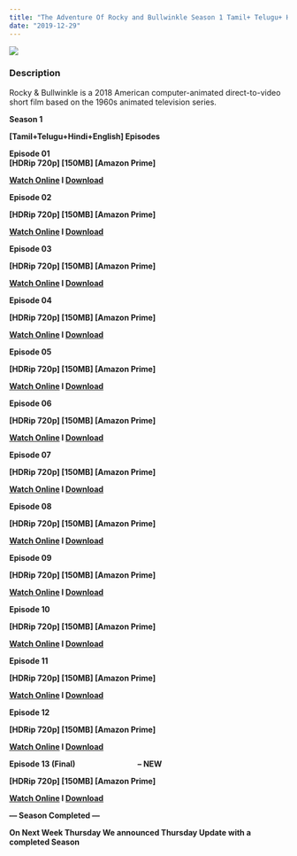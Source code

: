 ```yaml
---
title: "The Adventure Of Rocky and Bullwinkle Season 1 Tamil+ Telugu+ Hindi+ English Episodes [Amazon Prime Tamil]"
date: "2019-12-29"
---
```


[![](https://3.bp.blogspot.com/-FYd8USbGu2I/XKXeAEQTUmI/AAAAAAAAAbo/tZ3S4gDnS2YvzEwKvhSvakcYK61vhxwkACLcBGAs/s1600/91T2m-aEOIL._RI_.jpg)](https://3.bp.blogspot.com/-FYd8USbGu2I/XKXeAEQTUmI/AAAAAAAAAbo/tZ3S4gDnS2YvzEwKvhSvakcYK61vhxwkACLcBGAs/s1600/91T2m-aEOIL._RI_.jpg)

### Description

Rocky & Bullwinkle is a 2018 American computer-animated direct-to-video short film based on the 1960s animated television series.

**Season 1**

**\[Tamil+Telugu+Hindi+English\] Episodes**

**Episode 01**  
**\[HDRip 720p\] \[150MB\] \[Amazon Prime\]**

**[Watch Online](https://toonnetworktamilvideos.blogspot.com/p/rocky-and-bullwinkle-2018-s01e01.html) I [Download](https://drive.google.com/file/d/1ZNc_GmTCO6eXFobOvgbkU8JJ7sqwOsih/view)**

**Episode 02**

**\[HDRip 720p\] \[150MB\] \[Amazon Prime\]**

**[Watch Online](https://toonnetworktamilvideos.blogspot.com/p/rocky-and-bullwinkle-2018-s01e02.html) I [Download](https://drive.google.com/file/d/14j4Zskzi55oZ0K_QHuQoKgHgxGOqAzBI/view)**

**Episode 03**

**\[HDRip 720p\] \[150MB\] \[Amazon Prime\]**

**[Watch Online](https://toonnetworktamilvideos.blogspot.com/p/rocky-and-bullwinkle-2018-s01e03.html) I [Download](https://drive.google.com/file/d/1HU_BxXN42fz5R__eC_DtL2J10x8De397/view)**

**Episode 04**

**\[HDRip 720p\] \[150MB\] \[Amazon Prime\]**

**[Watch Online](https://toonnetworktamilvideos.blogspot.com/p/rocky-and-bullwinkle-2018-s01e04.html) I [Download](https://drive.google.com/file/d/1VA0BaSku43A4WQuSNe3RuX7UOwJgh1KV/view)**

**Episode 05**

**\[HDRip 720p\] \[150MB\] \[Amazon Prime\]**

**[Watch Online](https://toonnetworktamilvideos.blogspot.com/p/rocky-and-bullwinkle-2018-s01e05.html) I [Download](https://drive.google.com/file/d/1So34LehyCaaV-ZyqG4sUGqqXmarKkmxZ/view)**

**Episode 06**

**\[HDRip 720p\] \[150MB\] \[Amazon Prime\]**

**[Watch Online](https://toonnetworktamilvideos.blogspot.com/p/rocky-and-bullwinkle-2018-s01e06.html) I [Download](https://drive.google.com/file/d/1uSNJ_rTV0sQfRPs-_gUjy95XTfm267Hf/view)**

**Episode 07**

**\[HDRip 720p\] \[150MB\] \[Amazon Prime\]**

**[Watch Online](https://toonnetworktamilvideos.blogspot.com/p/rocky-and-bullwinkle-2018-s01e07.html) I [Download](https://drive.google.com/file/d/1D70sOQUMGSntrqbpYwcdnw-fIeNlwCUM/view)**

**Episode 08**

**\[HDRip 720p\] \[150MB\] \[Amazon Prime\]**

**[Watch Online](https://toonnetworktamilvideos.blogspot.com/p/rocky-and-bullwinkle-2018-s01e08.html) I [Download](https://drive.google.com/file/d/1m17QQgXdhHJLYqS8nQzGkDHIAbaQF1DW/view)**

**Episode 09**

**\[HDRip 720p\] \[150MB\] \[Amazon Prime\]**

**[Watch Online](https://drive.google.com/open?id=19WLUAGwKv9OeuU5kR08EvtRwAMgVTogD) I [Download](https://drive.google.com/open?id=19WLUAGwKv9OeuU5kR08EvtRwAMgVTogD)**

**Episode 10**

**\[HDRip 720p\] \[150MB\] \[Amazon Prime\]**

**[Watch Online](https://toonnetworktamilvideos.blogspot.com/p/rocky-and-bullwinkle-2018-s01e10.html) I [Download](https://drive.google.com/file/d/1V6o3GMr-QgGVxswJQVzSMIihk1khQVBa/view)**

**Episode 11**

**\[HDRip 720p\] \[150MB\] \[Amazon Prime\]**

**[Watch Online](https://toonnetworktamilvideos.blogspot.com/p/rocky-and-bullwinkle-2018-s01e11.html) I [Download](https://drive.google.com/file/d/1GE4QXeKfW-i0XVoaaoJtX6BnRe5lA-pZ/view)**

**Episode 12**

**\[HDRip 720p\] \[150MB\] \[Amazon Prime\]**

**[Watch Online](https://toonnetworktamilvideos.blogspot.com/p/rocky-and-bullwinkle-2018-s01e12.html) I [Download](https://drive.google.com/file/d/1ePniViwA5Pi_wOsuCpZhLk_0sZ7ZtoXu/view)**

**Episode 13 (Final)                                  – NEW**

**\[HDRip 720p\] \[150MB\] \[Amazon Prime\]**

**[Watch Online](https://toonnetworktamilvideos.blogspot.com/p/rocky-and-bullwinkle-2018-s01e13final.html) I [Download](https://drive.google.com/file/d/1VhD8gHxO2rF6D3HWjl1gV3QVty25Rj_T/view)**

**— Season Completed —**

**On Next Week Thursday We announced Thursday Update with a completed Season**
